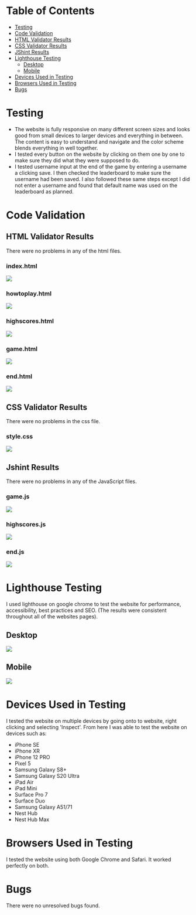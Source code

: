 # Table of Contents
* [Testing](#testing)
* [Code Validation](#code-validation)
* [HTML Validator Results](#html-validator-results)
* [CSS Validator Results](#css-validator-results)
* [JShint Results](#jshint-results)
* [Lighthouse Testing](#lighthouse-testing)
    * [Desktop](#desktop)
    * [Mobile](#mobile)
* [Devices Used in Testing](#devices-used-in-testing)
* [Browsers Used in Testing](#browsers-used-in-testing)
* [Bugs](#bugs)

# Testing
* The website is fully responsive on many different screen sizes and looks good from small devices to larger devices and everything in between. The content is easy to understand and navigate and the color scheme blends everything in well together.
* I tested every button on the website by clicking on them one by one to make sure they did what they were supposed to do. 
* I tested username input at the end of the game by entering a username a clicking save. I then checked the leaderboard to make sure the username had been saved. I also followed these same steps except I did not enter a username and found that default name was used on the leaderboard as planned.

# Code Validation

## HTML Validator Results
There were no problems in any of the html files.

### index.html
<img src="/docs/index-w3c.png">

### howtoplay.html
<img src="/docs/how-to-play-w3c.png">

### highscores.html
<img src="/docs/highscores-w3c.png">

### game.html
<img src="/docs/game-w3c.png">

### end.html
<img src="/docs/end-w3c.png">

## CSS Validator Results
There were no problems in the css file.

### style.css
<img src="/docs/style-w3c.png">


## Jshint Results
There were no problems in any of the JavaScript files.

### game.js
<img src="/docs/game-jshint.png">

### highscores.js
<img src="/docs/highscores-jshint.png">

### end.js
<img src="/docs/end-jshint.png">

# Lighthouse Testing
I used lighthouse on google chrome to test the website for performance, accessibility, best practices and SEO. (The results were consistent throughout all of the websites pages).

## Desktop
<img src="/docs/lighthouse-desktop.png">

## Mobile
<img src="/docs/lighthouse-mobile.png">

# Devices Used in Testing
I tested the website on multiple devices by going onto to website, right clicking and selecting 'Inspect'. From here I was able to test the website on devices such as:

* iPhone SE
* iPhone XR
* iPhone 12 PRO
* Pixel 5
* Samsung Galaxy S8+
* Samsung Galaxy S20 Ultra
* iPad Air
* iPad Mini
* Surface Pro 7
* Surface Duo
* Samsung Galaxy A51/71
* Nest Hub
* Nest Hub Max

# Browsers Used in Testing
I tested the website using both Google Chrome and Safari. It worked perfectly on both.

# Bugs
There were no unresolved bugs found.










